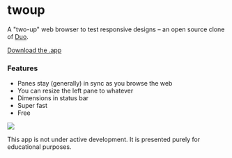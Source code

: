 twoup
=====

A "two-up" web browser to test responsive designs – an open source clone of [Duo](http://helloduo.com/).

[Download the .app](https://github.com/almonk/twoup/releases/tag/0.1)

### Features

* Panes stay (generally) in sync as you browse the web
* You can resize the left pane to whatever
* Dimensions in status bar
* Super fast
* Free

<img src="http://s3.amazonaws.com/flatsies-production/images/attachments/000/042/838/original/Screen_Shot_2013-12-22_at_14.22.46.png?1387731051"/>

This app is not under active development. It is presented purely for educational purposes.
